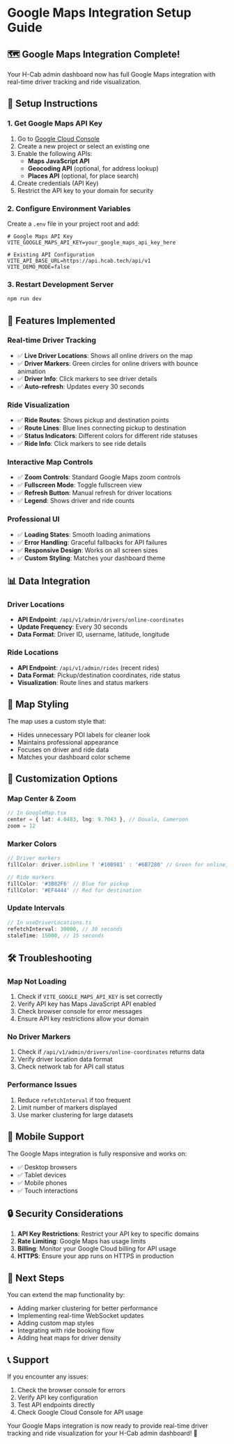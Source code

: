 # Google Maps Integration Setup Guide

## 🗺️ **Google Maps Integration Complete!**

Your H-Cab admin dashboard now has full Google Maps integration with real-time driver tracking and ride visualization.

## 🚀 **Setup Instructions**

### 1. **Get Google Maps API Key**

1. Go to [Google Cloud Console](https://console.cloud.google.com/)
2. Create a new project or select an existing one
3. Enable the following APIs:
   - **Maps JavaScript API**
   - **Geocoding API** (optional, for address lookup)
   - **Places API** (optional, for place search)
4. Create credentials (API Key)
5. Restrict the API key to your domain for security

### 2. **Configure Environment Variables**

Create a `.env` file in your project root and add:

```env
# Google Maps API Key
VITE_GOOGLE_MAPS_API_KEY=your_google_maps_api_key_here

# Existing API Configuration
VITE_API_BASE_URL=https://api.hcab.tech/api/v1
VITE_DEMO_MODE=false
```

### 3. **Restart Development Server**

```bash
npm run dev
```

## 🎯 **Features Implemented**

### **Real-time Driver Tracking**
- ✅ **Live Driver Locations**: Shows all online drivers on the map
- ✅ **Driver Markers**: Green circles for online drivers with bounce animation
- ✅ **Driver Info**: Click markers to see driver details
- ✅ **Auto-refresh**: Updates every 30 seconds

### **Ride Visualization**
- ✅ **Ride Routes**: Shows pickup and destination points
- ✅ **Route Lines**: Blue lines connecting pickup to destination
- ✅ **Status Indicators**: Different colors for different ride statuses
- ✅ **Ride Info**: Click markers to see ride details

### **Interactive Map Controls**
- ✅ **Zoom Controls**: Standard Google Maps zoom controls
- ✅ **Fullscreen Mode**: Toggle fullscreen view
- ✅ **Refresh Button**: Manual refresh for driver locations
- ✅ **Legend**: Shows driver and ride counts

### **Professional UI**
- ✅ **Loading States**: Smooth loading animations
- ✅ **Error Handling**: Graceful fallbacks for API failures
- ✅ **Responsive Design**: Works on all screen sizes
- ✅ **Custom Styling**: Matches your dashboard theme

## 📊 **Data Integration**

### **Driver Locations**
- **API Endpoint**: `/api/v1/admin/drivers/online-coordinates`
- **Update Frequency**: Every 30 seconds
- **Data Format**: Driver ID, username, latitude, longitude

### **Ride Locations**
- **API Endpoint**: `/api/v1/admin/rides` (recent rides)
- **Data Format**: Pickup/destination coordinates, ride status
- **Visualization**: Route lines and status markers

## 🎨 **Map Styling**

The map uses a custom style that:
- Hides unnecessary POI labels for cleaner look
- Maintains professional appearance
- Focuses on driver and ride data
- Matches your dashboard color scheme

## 🔧 **Customization Options**

### **Map Center & Zoom**
```typescript
// In GoogleMap.tsx
center = { lat: 4.0483, lng: 9.7043 }, // Douala, Cameroon
zoom = 12
```

### **Marker Colors**
```typescript
// Driver markers
fillColor: driver.isOnline ? '#10B981' : '#6B7280' // Green for online, gray for offline

// Ride markers
fillColor: '#3B82F6' // Blue for pickup
fillColor: '#EF4444' // Red for destination
```

### **Update Intervals**
```typescript
// In useDriverLocations.ts
refetchInterval: 30000, // 30 seconds
staleTime: 15000, // 15 seconds
```

## 🛠️ **Troubleshooting**

### **Map Not Loading**
1. Check if `VITE_GOOGLE_MAPS_API_KEY` is set correctly
2. Verify API key has Maps JavaScript API enabled
3. Check browser console for error messages
4. Ensure API key restrictions allow your domain

### **No Driver Markers**
1. Check if `/api/v1/admin/drivers/online-coordinates` returns data
2. Verify driver location data format
3. Check network tab for API call status

### **Performance Issues**
1. Reduce `refetchInterval` if too frequent
2. Limit number of markers displayed
3. Use marker clustering for large datasets

## 📱 **Mobile Support**

The Google Maps integration is fully responsive and works on:
- ✅ Desktop browsers
- ✅ Tablet devices
- ✅ Mobile phones
- ✅ Touch interactions

## 🔒 **Security Considerations**

1. **API Key Restrictions**: Restrict your API key to specific domains
2. **Rate Limiting**: Google Maps has usage limits
3. **Billing**: Monitor your Google Cloud billing for API usage
4. **HTTPS**: Ensure your app runs on HTTPS in production

## 🚀 **Next Steps**

You can extend the map functionality by:
- Adding marker clustering for better performance
- Implementing real-time WebSocket updates
- Adding custom map styles
- Integrating with ride booking flow
- Adding heat maps for driver density

## 📞 **Support**

If you encounter any issues:
1. Check the browser console for errors
2. Verify API key configuration
3. Test API endpoints directly
4. Check Google Cloud Console for API usage

Your Google Maps integration is now ready to provide real-time driver tracking and ride visualization for your H-Cab admin dashboard! 🎉
